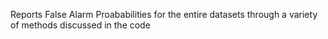 Reports False Alarm Proababilities for the entire datasets through a variety of methods discussed in the code 
